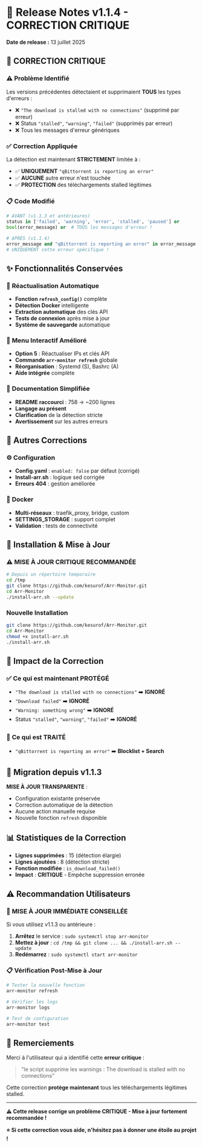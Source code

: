 # 🚨 Release Notes v1.1.4 - CORRECTION CRITIQUE

**Date de release :** 13 juillet 2025

## 🚨 CORRECTION CRITIQUE

### ⚠️ **Problème Identifié**
Les versions précédentes détectaient et supprimaient **TOUS** les types d'erreurs :
- ❌ `"The download is stalled with no connections"` (supprimé par erreur)
- ❌ Status `"stalled"`, `"warning"`, `"failed"` (supprimés par erreur)  
- ❌ Tous les messages d'erreur génériques

### ✅ **Correction Appliquée** 
La détection est maintenant **STRICTEMENT** limitée à :
- ✅ **UNIQUEMENT** `"qBittorrent is reporting an error"`
- ✅ **AUCUNE** autre erreur n'est touchée
- ✅ **PROTECTION** des téléchargements stalled légitimes

### 📋 **Code Modifié**
```python
# AVANT (v1.1.3 et antérieures)
status in ['failed', 'warning', 'error', 'stalled', 'paused'] or
bool(error_message) or  # TOUS les messages d'erreur !

# APRÈS (v1.1.4)
error_message and "qBittorrent is reporting an error" in error_message
# UNIQUEMENT cette erreur spécifique !
```

## ✨ Fonctionnalités Conservées

### 🔄 **Réactualisation Automatique**
- **Fonction `refresh_config()`** complète
- **Détection Docker** intelligente
- **Extraction automatique** des clés API
- **Tests de connexion** après mise à jour
- **Système de sauvegarde** automatique

### 🎯 **Menu Interactif Amélioré**
- **Option 5** : Réactualiser IPs et clés API
- **Commande `arr-monitor refresh`** globale
- **Réorganisation** : Systemd (S), Bashrc (A)
- **Aide intégrée** complète

### 📝 **Documentation Simplifiée**
- **README raccourci** : 758 → ~200 lignes
- **Langage au présent**
- **Clarification** de la détection stricte
- **Avertissement** sur les autres erreurs

## 🔧 Autres Corrections

### ⚙️ **Configuration**
- **Config.yaml** : `enabled: false` par défaut (corrigé)
- **Install-arr.sh** : logique sed corrigée
- **Erreurs 404** : gestion améliorée

### 🐳 **Docker**
- **Multi-réseaux** : traefik_proxy, bridge, custom
- **SETTINGS_STORAGE** : support complet
- **Validation** : tests de connectivité

## 🚀 Installation & Mise à Jour

### **⚠️ MISE À JOUR CRITIQUE RECOMMANDÉE**

```bash
# Depuis un répertoire temporaire
cd /tmp
git clone https://github.com/kesurof/Arr-Monitor.git
cd Arr-Monitor
./install-arr.sh --update
```

### **Nouvelle Installation**
```bash
git clone https://github.com/kesurof/Arr-Monitor.git
cd Arr-Monitor
chmod +x install-arr.sh
./install-arr.sh
```

## 🎯 Impact de la Correction

### ✅ **Ce qui est maintenant PROTÉGÉ**
- `"The download is stalled with no connections"` ➡️ **IGNORÉ**
- `"Download failed"` ➡️ **IGNORÉ**
- `"Warning: something wrong"` ➡️ **IGNORÉ**
- Status `"stalled"`, `"warning"`, `"failed"` ➡️ **IGNORÉ**

### 🎯 **Ce qui est TRAITÉ**
- `"qBittorrent is reporting an error"` ➡️ **Blocklist + Search**

## 🔄 Migration depuis v1.1.3

**MISE À JOUR TRANSPARENTE** :
- Configuration existante préservée
- Correction automatique de la détection
- Aucune action manuelle requise
- Nouvelle fonction `refresh` disponible

## 📊 Statistiques de la Correction

- **Lignes supprimées** : 15 (détection élargie)
- **Lignes ajoutées** : 8 (détection stricte)
- **Fonction modifiée** : `is_download_failed()`
- **Impact** : **CRITIQUE** - Empêche suppression erronée

## ⚠️ Recommandation Utilisateurs

### 🚨 **MISE À JOUR IMMÉDIATE CONSEILLÉE**
Si vous utilisez v1.1.3 ou antérieure :
1. **Arrêtez** le service : `sudo systemctl stop arr-monitor`
2. **Mettez à jour** : `cd /tmp && git clone ... && ./install-arr.sh --update`
3. **Redémarrez** : `sudo systemctl start arr-monitor`

### 📋 **Vérification Post-Mise à Jour**
```bash
# Tester la nouvelle fonction
arr-monitor refresh

# Vérifier les logs
arr-monitor logs

# Test de configuration
arr-monitor test
```

## 🤝 Remerciements

Merci à l'utilisateur qui a identifié cette **erreur critique** :
> "le script supprime les warnings : The download is stalled with no connections"

Cette correction **protège maintenant** tous les téléchargements légitimes stalled.

---

**⚠️ Cette release corrige un problème CRITIQUE - Mise à jour fortement recommandée !**

**⭐ Si cette correction vous aide, n'hésitez pas à donner une étoile au projet !**
